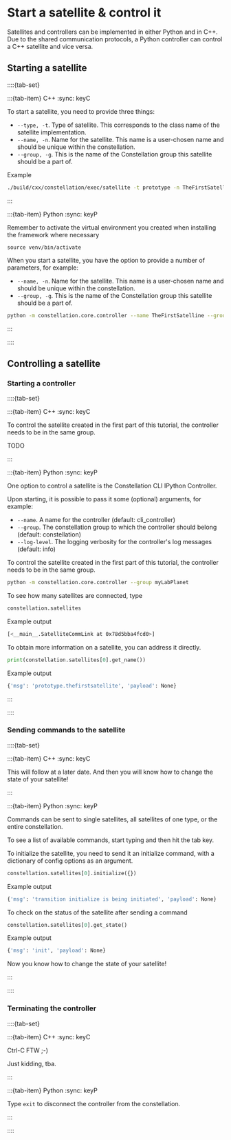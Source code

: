 # Start a satellite & control it

Satellites and controllers can be implemented in either Python and in C++. Due to the shared communication protocols, a Python controller can control a C++ satellite and vice versa.

## Starting a satellite

::::{tab-set}

:::{tab-item} C++
:sync: keyC

To start a satellite, you need to provide three things:

- `--type, -t`. Type of satellite. This corresponds to the class name of the satellite implementation.
- `--name, -n`. Name for the satellite. This name is a user-chosen name and should be unique within the constellation.
- `--group, -g`. This is the name of the Constellation group this satellite should be a part of.

Example

```sh
./build/cxx/constellation/exec/satellite -t prototype -n TheFirstSatellite -g myLabPlanet
```

:::

:::{tab-item} Python
:sync: keyP

Remember to activate the virtual environment you created when installing the framework where necessary

`source venv/bin/activate`

When you start a satellite, you have the option to provide a number of parameters, for example:

- `--name, -n`. Name for the satellite. This name is a user-chosen name and should be unique within the constellation.
- `--group, -g`. This is the name of the Constellation group this satellite should be a part of.

```sh
python -m constellation.core.controller --name TheFirstSatelline --group myLabPlanet
```

:::

::::

## Controlling a satellite

### Starting a controller

::::{tab-set}

:::{tab-item} C++
:sync: keyC

To control the satellite created in the first part of this tutorial, the controller needs to be in the same group.

TODO

:::

:::{tab-item} Python
:sync: keyP

One option to control a satellite is the Constellation CLI IPython Controller.

Upon starting, it is possible to pass it some (optional) arguments, for example:

- `--name`. A name for the controller (default: cli_controller)
- `--group`. The constellation group to which the controller should belong (default: constellation)
- `--log-level`. The logging verbosity for the controller's log messages (default: info)

To control the satellite created in the first part of this tutorial, the controller needs to be in the same group.

```sh
python -m constellation.core.controller --group myLabPlanet
```

To see how many satellites are connected, type

```python
constellation.satellites
```

Example output

```sh
[<__main__.SatelliteCommLink at 0x78d5bba4fcd0>]
```

To obtain more information on a satellite, you can address it directly.

```python
print(constellation.satellites[0].get_name())
```

Example output

```sh
{'msg': 'prototype.thefirstsatellite', 'payload': None}
```

:::

::::

### Sending commands to the satellite

::::{tab-set}

:::{tab-item} C++
:sync: keyC

This will follow at a later date. And then you will know how to change the state of your satellite!

:::

:::{tab-item} Python
:sync: keyP

Commands can be sent to single satellites, all satellites of one type, or the entire constellation.

To see a list of available commands, start typing and then hit the tab key.

To initialize the satellite, you need to send it an initialize command, with a dictionary of config options as an argument.

```python
constellation.satellites[0].initialize({})
```

Example output

```sh
{'msg': 'transition initialize is being initiated', 'payload': None}
```

To check on the status of the satellite after sending a command

```python
constellation.satellites[0].get_state()
```

Example output

```sh
{'msg': 'init', 'payload': None}
```

Now you know how to change the state of your satellite!

:::

::::

### Terminating the controller

::::{tab-set}

:::{tab-item} C++
:sync: keyC

Ctrl-C FTW ;-)

Just kidding, tba.

:::

:::{tab-item} Python
:sync: keyP

Type `exit` to disconnect the controller from the constellation.

:::

::::
